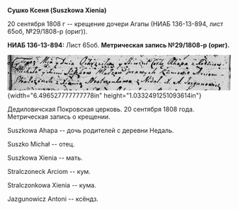 **Сушко Ксеня (Suszkowa Xienia)**

20 сентября 1808 г -- крещение дочери Агапы (НИАБ 136-13-894, лист 65об,
№29/1808-р (ориг)).

**НИАБ 136-13-894:** Лист 65об. **Метрическая запись №29/1808-р
(ориг).**

![](./media/150d503f8da3c3697636551720b05f2259eee0fd.png){width="6.496527777777778in"
height="1.0332491251093614in"}

Дедиловичская Покровская церковь. 20 сентября 1808 года. Метрическая
запись о крещении.

Suszkowa Ahapa -- дочь родителей с деревни Недаль.

Suszko Michał -- отец.

Suszkowa Xienia -- мать.

Stralczoneck Arciom -- кум.

Stralczonkowa Xienia -- кума.

Jazgunowicz Antoni -- ксёндз.
